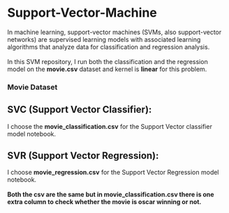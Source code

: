 # Support-Vector-Machine
In machine learning, support-vector machines (SVMs, also support-vector networks) are supervised learning models with associated learning algorithms that analyze data for classification and regression analysis.<br>
<br>
In this SVM repository, I run both the classification and the regression model on the **movie.csv** dataset and kernel is **linear** for this problem.
<br>
### Movie Dataset 
## SVC (Support Vector Classifier):<br>
I choose the **movie_classification.csv** for the Support Vector classifier model notebook.<br>
## SVR (Support Vector Regression): <br>
I choose **movie_regression.csv** for the Support Vector Regression model notebook.<br><br>
**Both the csv are the same but in movie_classification.csv there is one extra column to check whether the movie is oscar winning or not.**
